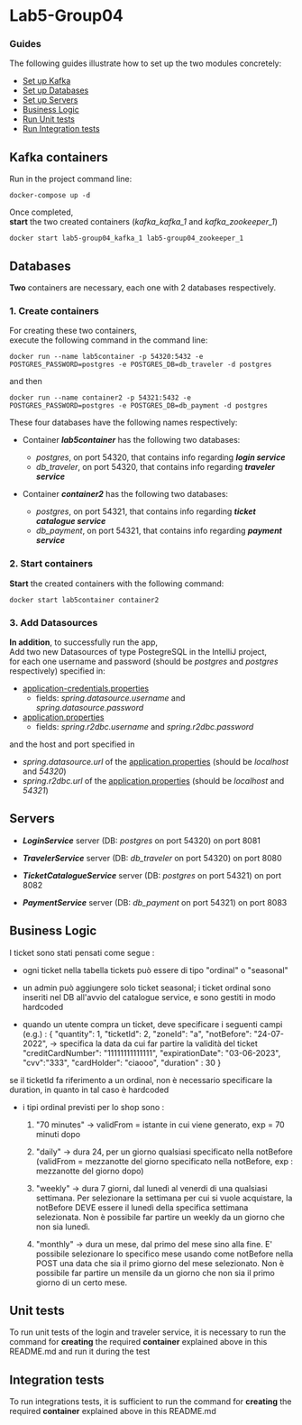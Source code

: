 # Lab5-Group04

### Guides
The following guides illustrate how to set up the two modules concretely:
- [Set up Kafka](#kafka-containers)
- [Set up Databases](#databases)
- [Set up Servers](#servers)
- [Business Logic](#business-logic)
- [Run Unit tests](#unit-tests)
- [Run Integration tests](#integration-tests)


## Kafka containers
Run in the project command line:

`docker-compose up -d`

Once completed,<br>
**start** the two created containers (_kafka_kafka_1_ and _kafka_zookeeper_1_)

`docker start lab5-group04_kafka_1 lab5-group04_zookeeper_1`

## Databases
**Two** containers are necessary, each one with 2 databases respectively. 

### 1. Create containers
For creating these two containers, <br>
execute the following command in the command line:

`docker run --name lab5container -p 54320:5432 -e POSTGRES_PASSWORD=postgres -e POSTGRES_DB=db_traveler -d postgres`

and then

`docker run --name container2 -p 54321:5432 -e POSTGRES_PASSWORD=postgres -e POSTGRES_DB=db_payment -d postgres`

These four databases have the following names respectively: <br>
- Container _**lab5container**_ has the following two databases:
  * _postgres_, on port 54320, that contains info regarding **_login service_**
  * _db_traveler_, on port 54320, that contains info regarding **_traveler service_**

- Container _**container2**_ has the following two databases:
  * _postgres_, on port 54321, that contains info regarding **_ticket catalogue service_**
  * _db_payment_, on port 54321, that contains info regarding **_payment service_**

### 2. Start containers
**Start** the created containers with the following command:

`docker start lab5container container2`


### 3. Add Datasources
**In addition**, to successfully run the app,<br>
Add two new Datasources of type PostegreSQL in the IntelliJ project, <br>
for each one username and password (should be _postgres_ and _postgres_ respectively) specified in:
- [application-credentials.properties](login_service/src/main/resources/application-credentials.properties)
  - fields: _spring.datasource.username_ and _spring.datasource.password_
- [application.properties](ticket_catalogue_service/src/main/resources/application.properties)
  - fields: _spring.r2dbc.username_ and _spring.r2dbc.password_

and the host and port specified in
- _spring.datasource.url_ of the [application.properties](login_service/src/main/resources/application.properties) (should be _localhost_ and _54320_)
- _spring.r2dbc.url_ of the [application.properties](ticket_catalogue_service/src/main/resources/application.properties) (should be _localhost_ and _54321_)



## Servers  

* **_LoginService_** server (DB: _postgres_  on port 54320) on port 8081
* **_TravelerService_** server (DB: _db_traveler_ on port 54320) on port 8080

* **_TicketCatalogueService_** server (DB: _postgres_  on port 54321) on port 8082
* **_PaymentService_** server (DB: _db_payment_ on port 54321) on port 8083


## Business Logic
[//]: # (TODO)
I ticket sono stati pensati come segue :

- ogni ticket nella tabella tickets può essere di tipo "ordinal" o "seasonal"

- un admin può aggiungere solo ticket seasonal; i ticket ordinal sono inseriti nel DB all'avvio del catalogue
  service, e sono gestiti in modo hardcoded

- quando un utente compra un ticket, deve specificare i seguenti campi (e.g.) :
  {
  "quantity": 1,
  "ticketId": 2,
  "zoneId": "a",
  "notBefore": "24-07-2022", -> specifica la data da cui far partire la validità del ticket
  "creditCardNumber": "11111111111111",
  "expirationDate": "03-06-2023",
  "cvv":"333",
  "cardHolder": "ciaooo",
  "duration" : 30
  }

se il ticketId fa riferimento a un ordinal, non è necessario specificare la duration, in quanto in tal caso è hardcoded

- i tipi ordinal previsti per lo shop sono :
  1) "70 minutes" -> validFrom = istante in cui viene generato, exp = 70 minuti dopo
  2) "daily" -> dura 24, per un giorno qualsiasi specificato nella notBefore (validFrom = mezzanotte del giorno specificato nella notBefore, exp : mezzanotte del giorno dopo)
  3) "weekly" -> dura 7 giorni, dal lunedì al venerdi di una qualsiasi settimana. Per selezionare la settimana per cui si vuole acquistare,
     la notBefore DEVE essere il lunedì della specifica settimana selezionata. Non è possibile far partire un weekly da un giorno che non sia lunedì.

  4) "monthly" -> dura un mese, dal primo del mese sino alla fine. E' possibile selezionare lo specifico mese usando come notBefore nella POST
     una data che sia il primo giorno del mese selezionato. Non è possibile far partire un mensile da un giorno che non sia il primo giorno di un certo mese.




[//]: # (TODO)
## Unit tests
To run unit tests of the login and traveler service, 
it is necessary to run the command for **creating** the required **container** explained above in this README.md and run it during the test

[//]: # (TODO)
## Integration tests
To run integrations tests, it is sufficient to run the command for **creating** the required **container** explained above in this README.md
      
